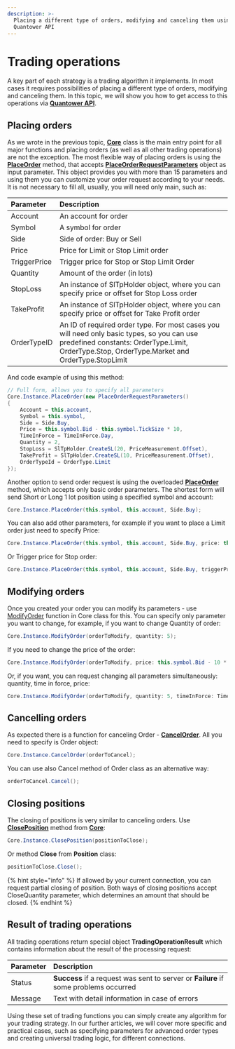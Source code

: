 ```yaml
---
description: >-
  Placing a different type of orders, modifying and canceling them using
  Quantower API
---
```


# Trading operations

A key part of each strategy is a trading algorithm it implements. In most cases it requires possibilities of placing a different type of orders, modifying and canceling them. In this topic, we will show you how to get access to this operations via [**Quantower API**](https://api.quantower.com/).

## Placing orders

As we wrote in the previous topic, [**Core**](https://api.quantower.com/docs/TradingPlatform.BusinessLayer.Core.html) class is the main entry point for all major functions and placing orders \(as well as all other trading operations\) are not the exception. The most flexible way of placing orders is using the [**PlaceOrder**](https://api.quantower.com/docs/TradingPlatform.BusinessLayer.Core.html#TradingPlatform_BusinessLayer_Core_PlaceOrder_TradingPlatform_BusinessLayer_PlaceOrderRequestParameters_) method, that accepts [**PlaceOrderRequestParameters**](https://api.quantower.com/docs/TradingPlatform.BusinessLayer.PlaceOrderRequestParameters.html) object as input parameter. This object provides you with more than 15 parameters and using them you can customize your order request according to your needs. It is not necessary to fill all, usually, you will need only main, such as:

| Parameter | Description |
| :--- | :--- |
| Account | An account for order |
| Symbol | A symbol for order |
| Side | Side of order: Buy or Sell |
| Price | Price for Limit or Stop Limit order |
| TriggerPrice | Trigger price for Stop or Stop Limit Order |
| Quantity | Amount of the order \(in lots\) |
| StopLoss | An instance of SlTpHolder object, where you can specify price or offset for Stop Loss order |
| TakeProfit | An instance of SlTpHolder object, where you can specify price or offset for Take Profit order |
| OrderTypeID | An ID of required order type. For most cases you will need only basic types, so you can use predefined constants: OrderType.Limit, OrderType.Stop, OrderType.Market and OrderType.StopLimit |

And code example of using this method:

```csharp
// Full form, allows you to specify all parameters
Core.Instance.PlaceOrder(new PlaceOrderRequestParameters()
{
    Account = this.account,
    Symbol = this.symbol,
    Side = Side.Buy,
    Price = this.symbol.Bid - this.symbol.TickSize * 10,
    TimeInForce = TimeInForce.Day,
    Quantity = 2,
    StopLoss = SlTpHolder.CreateSL(20, PriceMeasurement.Offset),
    TakeProfit = SlTpHolder.CreateSL(10, PriceMeasurement.Offset),                   
    OrderTypeId = OrderType.Limit
});
```

Another option to send order request is using the overloaded [**PlaceOrder**](https://api.quantower.com/docs/TradingPlatform.BusinessLayer.Core.html#TradingPlatform_BusinessLayer_Core_PlaceOrder_TradingPlatform_BusinessLayer_Symbol_TradingPlatform_BusinessLayer_Account_TradingPlatform_BusinessLayer_Side_TradingPlatform_BusinessLayer_TimeInForce_System_Double_System_Double_System_Double_System_Double_) method, which accepts only basic order parameters. The shortest form will send Short or Long 1 lot position using a specified symbol and account:

```csharp
Core.Instance.PlaceOrder(this.symbol, this.account, Side.Buy);
```

You can also add other parameters, for example if you want to place a Limit order just need to specify Price:

```csharp
Core.Instance.PlaceOrder(this.symbol, this.account, Side.Buy, price: this.symbol.Bid - this.symbol.TickSize * 5)
```

Or Trigger price for Stop order:

```csharp
Core.Instance.PlaceOrder(this.symbol, this.account, Side.Buy, triggerPrice: this.symbol.Bid - 5 * this.symbol.TickSize);
```

## Modifying orders

Once you created your order you can modify its parameters - use [ModifyOrder](https://api.quantower.com/docs/TradingPlatform.BusinessLayer.Core.html#TradingPlatform_BusinessLayer_Core_ModifyOrder_TradingPlatform_BusinessLayer_Order_TradingPlatform_BusinessLayer_TimeInForce_System_Double_System_Double_System_Double_System_Double_) function in Core class for this. You can specify only parameter you want to change, for example, if you want to change Quantity of order:

```csharp
Core.Instance.ModifyOrder(orderToModify, quantity: 5);
```

If you need to change the price of the order:

```csharp
Core.Instance.ModifyOrder(orderToModify, price: this.symbol.Bid - 10 * this.symbol.TickSize);
```

Or, if you want, you can request changing all parameters simultaneously: quantity, time in force, price:

```csharp
Core.Instance.ModifyOrder(orderToModify, quantity: 5, timeInForce: TimeInForce.GTC, price: this.symbol.Bid - 10*this.symbol.TickSize);
```

## Cancelling orders

As expected there is a function for canceling Order - [**CancelOrder**](https://api.quantower.com/docs/TradingPlatform.BusinessLayer.Core.html#TradingPlatform_BusinessLayer_Core_CancelOrder_TradingPlatform_BusinessLayer_Order_). All you need to specify is Order object:

```csharp
Core.Instance.CancelOrder(orderToCancel);
```

You can use also Cancel method of Order class as an alternative way:

```csharp
orderToCancel.Cancel();
```

## Closing positions

The closing of positions is very similar to canceling orders. Use [**ClosePosition**](https://api.quantower.com/docs/TradingPlatform.BusinessLayer.Core.html#TradingPlatform_BusinessLayer_Core_ClosePosition_TradingPlatform_BusinessLayer_Position_System_Double_) method from [**Core**](https://api.quantower.com/docs/TradingPlatform.BusinessLayer.Core.html):

```csharp
Core.Instance.ClosePosition(positionToClose);
```

Or method **Close** from **Position** class:

```csharp
positionToClose.Close();
```

{% hint style="info" %}
If allowed by your current connection, you can request partial closing of position. Both ways of closing positions accept CloseQuantity parameter, which determines an amount that should be closed.
{% endhint %}

## Result of trading operations

All trading operations return special object **TradingOperationResult** which contains information about the result of the processing request:

| Parameter | Description |
| :--- | :--- |
| Status | **Success** if a request was sent to server or **Failure** if some problems occurred |
| Message | Text with detail information in case of errors |

Using these set of trading functions you can simply create any algorithm for your trading strategy. In our further articles, we will cover more specific and practical cases, such as specifying parameters for advanced order types and creating universal trading logic, for different connections.

